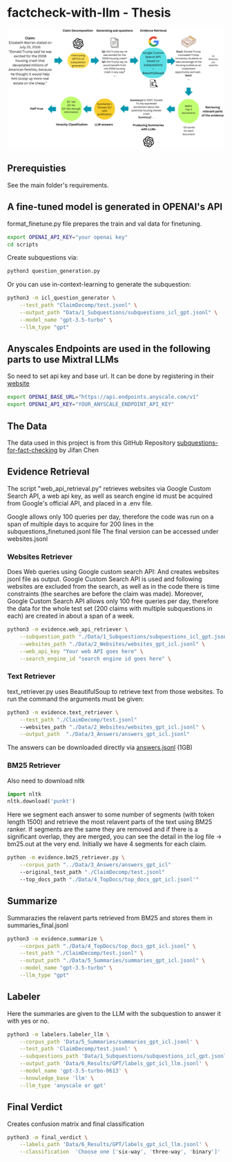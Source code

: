 # factcheck-with-llm - Thesis

![Pipeline with Web Retrieval](factcheck.png)

## Prerequisties

See the main folder's requirements.

## A fine-tuned model is generated in OPENAI's API

format_finetune.py file prepares the train and val data for finetuning.

```bash
export OPENAI_API_KEY="your openai key"
cd scripts
```

Create subquestions via:

```bash
python3 question_generation.py
```

Or you can use in-context-learning to generate the subquestion:

```bash
python3 -m icl_question_generator \
    --test_path "ClaimDecomp/test.jsonl" \
    --output_path "Data/1_Subquestions/subquestions_icl_gpt.jsonl" \
    --model_name "gpt-3.5-turbo" \
    --llm_type "gpt"

```

## Anyscales Endpoints are used in the following parts to use Mixtral LLMs

So need to set api key and base url. It can be done by registering in their [website](https://www.anyscale.com)

```bash
export OPENAI_BASE_URL="https://api.endpoints.anyscale.com/v1"
export OPENAI_API_KEY="YOUR_ANYSCALE_ENDPOINT_API_KEY"
```

## The Data

The data used in this project is from this GitHub Repository [subquestions-for-fact-checking](https://github.com/jifan-chen/subquestions-for-fact-checking) by Jifan Chen

## Evidence Retrieval

The script "web_api_retrieval.py" retrieves websites via Google Custom Search API, a web api key, as well as search engine id must be acquired from Google's official API, and placed in a .env file.

Google allows only 100 queries per day, therefore the code was run on a span of multiple days to acquire for 200 lines in the subquestions_finetuned.jsonl file
The final version can be accessed under websites.jsonl

### Websites Retriever

Does Web queries using Google custom search API:
And creates websites jsonl file as output.
Google Custom Search API is used and following websites are excluded from the search, as well as in the code
there is time constraints (the searches are before the claim was made). Moreover, Google Custom Search API allows only 100 free queries per day, therefore the data for the whole test set (200 claims with multiple subquestions in each) are created in about a span of a week.

```bash
python3 -m evidence.web_api_retriever \
    --subquestion_path "./Data/1_Subquestions/subquestions_icl_gpt.jsonl" \
    --websites_path "./Data/2_Websites/websites_gpt_icl.jsonl" \
    --web_api_key "Your web API goes here" \
    --search_engine_id "search engine id goes here" \
```

### Text Retriever

text_retriever.py uses BeautifulSoup to retrieve text from those websites. To run the command the arguments must be given:

```bash
python3 -m evidence.text_retriever \
    --test_path "./ClaimDecomp/test.jsonl"
    --websites_path "./Data/2_Websites/websites_gpt_icl.jsonl" \
    --output_path  "./Data/3_Answers/answers_gpt_icl.jsonl"
```

The answers can be downloaded directly via [answers.jsonl](https://drive.google.com/file/d/1hyPoPh_fHpX23tH09O2w_uDrkz3GL79A/view?usp=share_link) (1GB)

### BM25 Retriever

Also need to download nltk

```python
import nltk
nltk.download('punkt')
```

Here we segment each answer to some number of segments (with token length 1500) and retrieve the most relavent parts of the text using BM25 ranker. If segments are the same they are removed and if there is a significant overlap, they are merged, you can see the detail in the log file -> bm25.out at the very end. Initially we have 4 segments for each claim.

```bash
python -m evidence.bm25_retriever.py \
    --corpus_path "../Data/3_Answers/answers_gpt_icl"
    --original_test_path "./ClaimDecomp/test.jsonl"
    --top_docs_path "./Data/4_TopDocs/top_docs_gpt_icl.jsonl'"
```

## Summarize

Summarazies the relavent parts retrieved from BM25 and stores them in summaries_final.jsonl

```bash
python3 -m evidence.summarize \
    --corpus_path "./Data/4_TopDocs/top_docs_gpt_icl.jsonl" \
    --test_path "./ClaimDecomp/test.jsonl" \
    --output_path "./Data/5_Summaries/summaries_gpt_icl.jsonl" \
    --model_name "gpt-3.5-turbo" \
    --llm_type "gpt"
```

## Labeler

Here the summaries are given to the LLM with the subquestion to answer it with yes or no.

```bash
python3 -m labelers.labeler_llm \
    --corpus_path 'Data/5_Summaries/summaries_gpt_icl.jsonl' \
    --test_path 'ClaimDecomp/test.jsonl' \
    --subquestions_path 'Data/1_Subquestions/subquestions_icl_gpt.jsonl' \
    --output_path 'Data/6_Results/GPT/labels_gpt_icl_llm.jsonl' \
    --model_name 'gpt-3.5-turbo-0613' \
    --knowledge_base 'llm' \
    --llm_type 'anyscale or gpt'
```

## Final Verdict

Creates confusion matrix and final classification

```bash
python3 -m final_verdict \
    --labels_path 'Data/6_Results/GPT/labels_gpt_icl_llm.jsonl' \
    --classification  'Choose one ['six-way', 'three-way', 'binary']'
```
